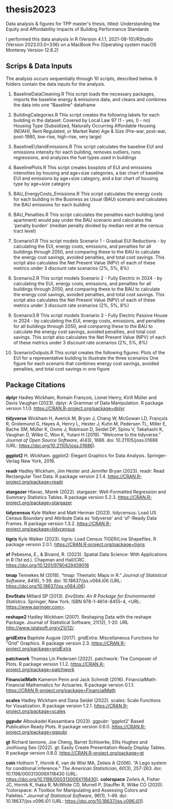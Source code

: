 # thesis2023
Data analysis &amp; figures for TPP master's thesis, titled: Understanding the Equity and Affordability Impacts of Building Performance Standards

I performed this data analysis in R (Version 4.1.1, 2021-08-10)/RStudio (Version 2023.03.0+336) on a MacBook Pro (Operating system macOS Monterey Version 12.6.2)

## Scrips & Data Inputs
The analysis occurs sequentially through 10 scripts, described below. 6 folders contain the data inputs for the analysis.

1. BaselineDataCleaning.R
This script loads the necessary packages, imports the baseline energy & emissions data, and cleans and combines the data into one "Baseline" dataframe 

2. BuildingCategories.R
This script creates the following labels for each building in the dataset:
  Covered by Local Law 97 (1 - yes, 0 - no)
  Housing Type (Subsidized, Naturally Occurring Affordable Housing (NOAH), Rent Regulated, or Market Rate)
  Age & Size (Pre-war, post-war, post-1980, low-rise, high-rise, very large)

3. BaselineEUIandEmissions.R
This script calculates the baseline EUI and emissions intensity for each building, removes outliers, runs regressions, and analyzes the fuel types used in buildings

4. BaselinePlots.R
This script creates boxplots of EUI and emissions intensities by housing and age+size categories, a bar chart of baseline EUI and emissions by age+size category, and a bar chart of housing type by age+size category

5. BAU_EnergyCosts_Emissions.R
This script calculates the energy costs for each building in the Business as Usual (BAU) scenario and calculates the BAU emissions for each building

6. BAU_Penalties.R
This script calculates the penalties each building (and apartment) would pay under the BAU scenario and calculates the 'penalty burden' (median penalty divided by median rent at the census tract level)

7. Scenario1.R
This script models Scenario 1 - Gradual EUI Reductions - by calculating the EUI, energy costs, emissions, and penalties for all buildings through 2050, and comparing these to the BAU to calculate the energy cost savings, avoided penalties, and total cost savings. This script also calculates the Net Present Value (NPV) of each of these metrics under 3 discount rate scenarios (2%, 5%, 8%)

8. Scenario2.R
This script models Scenario 2 - Fully Electric in 2024 - by calculating the EUI, energy costs, emissions, and penalties for all buildings through 2050, and comparing these to the BAU to calculate the energy cost savings, avoided penalties, and total cost savings. This script also calculates the Net Present Value (NPV) of each of these metrics under 3 discount rate scenarios (2%, 5%, 8%)

9. Scenario3.R
This script models Scenario 3 - Fully Electric Passive House in 2024 - by calculating the EUI, energy costs, emissions, and penalties for all buildings through 2050, and comparing these to the BAU to calculate the energy cost savings, avoided penalties, and total cost savings. This script also calculates the Net Present Value (NPV) of each of these metrics under 3 discount rate scenarios (2%, 5%, 8%)

10. ScenarioOutputs.R
This script creates the following figures:
  Plots of the EUI for a representative building to illustrate the three scenarios
  One figure for each scenario that combines energy cost savings, avoided penalties, and total cost savings in one figure
  
## Package Citations 
**dplyr** 
  Hadley Wickham, Romain François, Lionel Henry, Kirill Müller and Davis Vaughan (2023). dplyr: A
  Grammar of Data Manipulation. R package version 1.1.0. https://CRAN.R-project.org/package=dplyr
  
**tidyverse**
  Wickham H, Averick M, Bryan J, Chang W, McGowan LD, François R, Grolemund G, Hayes A, Henry L,
  Hester J, Kuhn M, Pedersen TL, Miller E, Bache SM, Müller K, Ooms J, Robinson D, Seidel DP, Spinu
  V, Takahashi K, Vaughan D, Wilke C, Woo K, Yutani H (2019). “Welcome to the tidyverse.” _Journal
  of Open Source Software_, *4*(43), 1686. doi: 10.21105/joss.01686 (URL:
  https://doi.org/10.21105/joss.01686).
  
**ggplot2**
  H. Wickham. ggplot2: Elegant Graphics for Data Analysis. Springer-Verlag New York, 2016.
  
**readr**
  Hadley Wickham, Jim Hester and Jennifer Bryan (2023). readr: Read Rectangular Text Data. R
  package version 2.1.4. https://CRAN.R-project.org/package=readr
  
**stargazer**
  Hlavac, Marek (2022). stargazer: Well-Formatted Regression and Summary Statistics Tables. R
  package version 5.2.3. https://CRAN.R-project.org/package=stargazer
  
**tidycensus**
  Kyle Walker and Matt Herman (2023). tidycensus: Load US Census Boundary and Attribute Data as
  'tidyverse' and 'sf'-Ready Data Frames. R package version 1.3.2.
  https://CRAN.R-project.org/package=tidycensus
  
**tigris**
  Kyle Walker (2023). tigris: Load Census TIGER/Line Shapefiles. R package version 2.0.1.
  https://CRAN.R-project.org/package=tigris
  
**sf**
  Pebesma, E., & Bivand, R. (2023). Spatial Data Science: With Applications in R (1st ed.).
  Chapman and Hall/CRC. https://doi.org/10.1201/9780429459016
  
**tmap**
  Tennekes M (2018). “tmap: Thematic Maps in R.” _Journal of Statistical Software_, *84*(6), 1-39.
  doi: 10.18637/jss.v084.i06 (URL: https://doi.org/10.18637/jss.v084.i06).
  
**EnvStats**
  Millard SP (2013). _EnvStats: An R Package for Environmental Statistics_. Springer, New York. ISBN
  978-1-4614-8455-4, <URL: https://www.springer.com>.
  
**reshape2**
  Hadley Wickham (2007). Reshaping Data with the reshape Package. Journal of Statistical Software,
  21(12), 1-20. URL http://www.jstatsoft.org/v21/i12/.
  
**gridExtra**
  Baptiste Auguie (2017). gridExtra: Miscellaneous Functions for "Grid" Graphics. R package
  version 2.3. https://CRAN.R-project.org/package=gridExtra
  
**patchwork**
  Thomas Lin Pedersen (2022). patchwork: The Composer of Plots. R package version 1.1.2.
  https://CRAN.R-project.org/package=patchwork
  
**FinancialMath**
  Kameron Penn and Jack Schmidt (2016). FinancialMath: Financial Mathematics for Actuaries. R
  package version 0.1.1. https://CRAN.R-project.org/package=FinancialMath
  
**scales**
  Hadley Wickham and Dana Seidel (2022). scales: Scale Functions for Visualization. R package
  version 1.2.1. https://CRAN.R-project.org/package=scales
  
**ggpubr**
  Alboukadel Kassambara (2023). ggpubr: 'ggplot2' Based Publication Ready Plots. R package version
  0.6.0. https://CRAN.R-project.org/package=ggpubr
  
**gt**
  Richard Iannone, Joe Cheng, Barret Schloerke, Ellis Hughes and JooYoung Seo (2022). gt: Easily
  Create Presentation-Ready Display Tables. R package version 0.8.0.
  https://CRAN.R-project.org/package=gt
  
**coin**
  Hothorn T, Hornik K, van de Wiel MA, Zeileis A (2006). “A Lego system for conditional inference.”
  _The American Statistician_, *60*(3), 257-263. doi: 10.1198/000313006X118430 (URL:
  https://doi.org/10.1198/000313006X118430).
**colorspace**
  Zeileis A, Fisher JC, Hornik K, Ihaka R, McWhite CD, Murrell P, Stauffer R, Wilke CO (2020).
  “colorspace: A Toolbox for Manipulating and Assessing Colors and Palettes.” _Journal of
  Statistical Software_, *96*(1), 1-49. doi: 10.18637/jss.v096.i01 (URL:
  https://doi.org/10.18637/jss.v096.i01).
